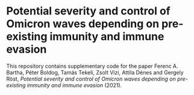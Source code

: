 # Potential severity and control of Omicron waves depending on pre-existing immunity and immune evasion

This repository contains supplementary code for the paper 
Ferenc A. Bartha, Péter Boldog, Tamás Tekeli, Zsolt Vizi, Attila Dénes and Gergely Röst, 
*Potential severity and control of Omicron waves depending on pre-existing immunity and immune evasion* (2021).